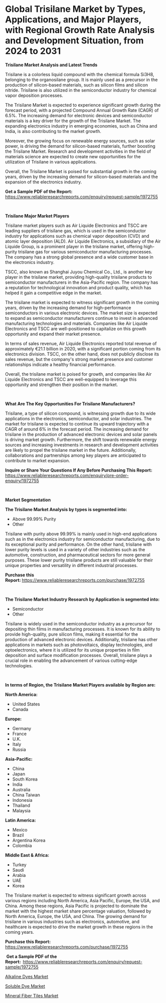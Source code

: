 <p><h1>Global Trisilane Market by Types, Applications, and Major Players, with Regional Growth Rate Analysis and Development Situation, from 2024 to 2031</h1></p><p><strong>Trisilane Market Analysis and Latest Trends</strong></p>
<p><p>Trisilane is a colorless liquid compound with the chemical formula Si3H8, belonging to the organosilane group. It is mainly used as a precursor in the production of silicon-based materials, such as silicon films and silicon nitride. Trisilane is also utilized in the semiconductor industry for chemical vapor deposition processes.</p><p>The Trisilane Market is expected to experience significant growth during the forecast period, with a projected Compound Annual Growth Rate (CAGR) of 6.5%. The increasing demand for electronic devices and semiconductor materials is a key driver for the growth of the Trisilane Market. The expanding electronics industry in emerging economies, such as China and India, is also contributing to the market growth.</p><p>Moreover, the growing focus on renewable energy sources, such as solar power, is driving the demand for silicon-based materials, further boosting the Trisilane Market. Research and development activities in the field of materials science are expected to create new opportunities for the utilization of Trisilane in various applications.</p><p>Overall, the Trisilane Market is poised for substantial growth in the coming years, driven by the increasing demand for silicon-based materials and the expansion of the electronics industry.</p></p>
<p><strong>Get a Sample PDF of the Report:&nbsp;</strong> <a href="https://www.reliableresearchreports.com/enquiry/request-sample/1972755">https://www.reliableresearchreports.com/enquiry/request-sample/1972755</a></p>
<p>&nbsp;</p>
<p><strong>Trisilane Major Market Players</strong></p>
<p><p>Trisilane market players such as Air Liquide Electronics and TSCC are leading suppliers of trisilane gas, which is used in the semiconductor industry for applications such as chemical vapor deposition (CVD) and atomic layer deposition (ALD). Air Liquide Electronics, a subsidiary of the Air Liquide Group, is a prominent player in the trisilane market, offering high-purity trisilane gas for various semiconductor manufacturing processes. The company has a strong global presence and a wide customer base in the electronics industry.</p><p>TSCC, also known as Shanghai Juyou Chemical Co., Ltd., is another key player in the trisilane market, providing high-quality trisilane products to semiconductor manufacturers in the Asia-Pacific region. The company has a reputation for technological innovation and product quality, which has helped it gain a competitive edge in the market.</p><p>The trisilane market is expected to witness significant growth in the coming years, driven by the increasing demand for high-performance semiconductors in various electronic devices. The market size is expected to expand as semiconductor manufacturers continue to invest in advanced manufacturing technologies and materials. Companies like Air Liquide Electronics and TSCC are well-positioned to capitalize on this growth opportunity and expand their market presence.</p><p>In terms of sales revenue, Air Liquide Electronics reported total revenue of approximately €21.1 billion in 2020, with a significant portion coming from its electronics division. TSCC, on the other hand, does not publicly disclose its sales revenue, but the company's strong market presence and customer relationships indicate a healthy financial performance.</p><p>Overall, the trisilane market is poised for growth, and companies like Air Liquide Electronics and TSCC are well-equipped to leverage this opportunity and strengthen their position in the market.</p></p>
<p>&nbsp;</p>
<p><strong>What Are The Key Opportunities For Trisilane Manufacturers?</strong></p>
<p><p>Trisilane, a type of silicon compound, is witnessing growth due to its wide applications in the electronics, semiconductor, and solar industries. The market for trisilane is expected to continue its upward trajectory with a CAGR of around 6% in the forecast period. The increasing demand for trisilane in the production of advanced electronic devices and solar panels is driving market growth. Furthermore, the shift towards renewable energy sources and increasing investments in research and development activities are likely to propel the trisilane market in the future. Additionally, collaborations and partnerships among key players are anticipated to contribute to market expansion.</p></p>
<p><strong>Inquire or Share Your Questions If Any Before Purchasing This Report:</strong> <a href="https://www.reliableresearchreports.com/enquiry/pre-order-enquiry/1972755">https://www.reliableresearchreports.com/enquiry/pre-order-enquiry/1972755</a></p>
<p>&nbsp;</p>
<p><strong>Market Segmentation</strong></p>
<p><strong>The Trisilane Market Analysis by types is segmented into:</strong></p>
<p><ul><li>Above 99.99% Purity</li><li>Other</li></ul></p>
<p><p>Trisilane with purity above 99.99% is mainly used in high-end applications such as in the electronics industry for semiconductor manufacturing, due to its exceptional purity and performance. On the other hand, trisilane with lower purity levels is used in a variety of other industries such as the automotive, construction, and pharmaceutical sectors for more general purposes. These lower purity trisilane products are still valuable for their unique properties and versatility in different industrial processes.</p></p>
<p><strong>Purchase this Report:&nbsp;</strong><a href="https://www.reliableresearchreports.com/purchase/1972755">https://www.reliableresearchreports.com/purchase/1972755</a></p>
<p>&nbsp;</p>
<p><strong>The Trisilane Market Industry Research by Application is segmented into:</strong></p>
<p><ul><li>Semiconductor</li><li>Other</li></ul></p>
<p><p>Trisilane is widely used in the semiconductor industry as a precursor for depositing thin films in manufacturing processes. It is known for its ability to provide high-quality, pure silicon films, making it essential for the production of advanced electronic devices. Additionally, trisilane has other applications in markets such as photovoltaics, display technologies, and optoelectronics, where it is utilized for its unique properties in film deposition and surface modification processes. Overall, trisilane plays a crucial role in enabling the advancement of various cutting-edge technologies.</p></p>
<p>&nbsp;</p>
<p><strong>In terms of Region, the Trisilane Market Players available by Region are:</strong></p>
<p>
    <p> <strong> North America: </strong>
        <ul>
            <li>United States</li>
            <li>Canada</li>
        </ul>
        </p> 
    <p> <strong> Europe: </strong>
        <ul>
            <li>Germany</li>
            <li>France</li>
            <li>U.K.</li>
            <li>Italy</li>
            <li>Russia</li>
        </ul>
        </p> 
    <p> <strong> Asia-Pacific: </strong>
        <ul>
            <li>China</li>
            <li>Japan</li>
            <li>South Korea</li>
            <li>India</li>
            <li>Australia</li>
            <li>China Taiwan</li>
            <li>Indonesia</li>
            <li>Thailand</li>
            <li>Malaysia</li>
        </ul>
        </p> 
    <p> <strong> Latin America: </strong>
        <ul>
            <li>Mexico</li>
            <li>Brazil</li>
            <li>Argentina Korea</li>
            <li>Colombia</li>
        </ul>
        </p> 
    <p> <strong> Middle East & Africa: </strong>
        <ul>
            <li>Turkey</li>
            <li>Saudi</li>
            <li>Arabia</li>
            <li>UAE</li>
            <li>Korea</li>
        </ul>
    </p>
    </p>
<p><p>The Trisilane market is expected to witness significant growth across various regions including North America, Asia Pacific, Europe, the USA, and China. Among these regions, Asia Pacific is projected to dominate the market with the highest market share percentage valuation, followed by North America, Europe, the USA, and China. The growing demand for trisilane in various industries such as electronics, automotive, and healthcare is expected to drive the market growth in these regions in the coming years.</p></p>
<p><strong>Purchase this Report: </strong><a href="https://www.reliableresearchreports.com/purchase/1972755">https://www.reliableresearchreports.com/purchase/1972755</a></p>
<p>&nbsp;<strong>Get a Sample PDF of the Report:&nbsp;&nbsp;</strong><a href="https://www.reliableresearchreports.com/enquiry/request-sample/1972755">https://www.reliableresearchreports.com/enquiry/request-sample/1972755</a></p>
<p><strong></strong></p>
<p><p><a href="https://github.com/wwwkeltoum/Market-Research-Report-List-2/blob/main/alkaline-dyes-market.md">Alkaline Dyes Market</a></p><p><a href="https://github.com/gamblestampleyjenny50m5sl6/Market-Research-Report-List-1/blob/main/soluble-dye-market.md">Soluble Dye Market</a></p><p><a href="https://github.com/nicholepatriciadoylenwnrjr0/Market-Research-Report-List-1/blob/main/mineral-fiber-tiles-market.md">Mineral Fiber Tiles Market</a></p></p>